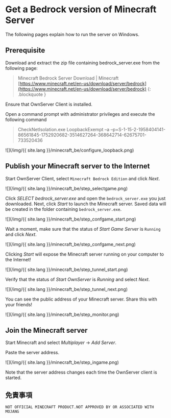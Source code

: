 # Get a Bedrock version of Minecraft Server
The following pages explain how to run the server on Windows.

## Prerequisite
Download and extract the zip file containing bedrock_server.exe from the following page:

> Minecraft Bedrock Server Download | Minecraft  
> [https://www.minecraft.net/en-us/download/server/bedrock](https://www.minecraft.net/en-us/download/server/bedrock)
{: .blockquote }

Ensure that OwnServer Client is installed.

Open a command prompt with administrator privileges and execute the following command

> 
> CheckNetIsolation.exe LoopbackExempt –a –p=S-1-15-2-1958404141-86561845-1752920682-3514627264-368642714-62675701-733520436

![](/img/{{ site.lang }}/minecraft_be/configure_loopback.png)

## Publish your Minecraft server to the Internet
Start OwnServer Client, select `Minecraft Bedrock Edition` and click *Next*.  

![](/img/{{ site.lang }}/minecraft_be/step_selectgame.png)

Click *SELECT bedrock_server.exe* and open the `bedrock_server.exe` you just downloaded.
Next, click *Start* to launch the Minecraft server.
Saved data will be created in the folder containing `bedrock_server.exe`.

![](/img/{{ site.lang }}/minecraft_be/step_confgame_start.png)

Wait a moment, make sure that the status of *Start Game Server* is `Running` and click *Next*.

![](/img/{{ site.lang }}/minecraft_be/step_confgame_next.png)

Clicking *Start* will expose the Minecraft server running on your computer to the Internet!

![](/img/{{ site.lang }}/minecraft_be/step_tunnel_start.png)

Verify that the status of *Start OwnServer* is *Running* and select *Next*.

![](/img/{{ site.lang }}/minecraft_be/step_tunnel_next.png)

You can see the public address of your Minecraft server. Share this with your friends!

![](/img/{{ site.lang }}/minecraft_be/step_monitor.png)

## Join the Minecraft server
Start Minecraft and select *Multiplayer* -> *Add Server*.

Paste the server address.

![](/img/{{ site.lang }}/minecraft_be/step_ingame.png)

Note that the server address changes each time the OwnServer client is started.

## 免責事項
```
NOT OFFICIAL MINECRAFT PRODUCT.NOT APPROVED BY OR ASSOCIATED WITH MOJANG
```

